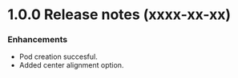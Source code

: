 <!-- x.x.x Release notes (xxxx-xx-xx) 
================================

### Breaking changes
* None.

### Enhancements
* None.

### Bugfixes
* None. -->

1.0.0 Release notes (xxxx-xx-xx) 
================================

### Enhancements
* Pod creation succesful.
* Added center alignment option.